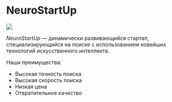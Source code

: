 # NeuroStartUp![](https://netology-code.github.io/git-homeworks/introduction/assets/logo.png)*NeuroStartUp* — динамически развивающийся стартап, специализирующийся на поиске с использованием новейших технологий искусственного интеллекта.Наши преимущества:* Высокая точность поиска* Высокая скорость поиска* Низкая цена* Отвратительное качество